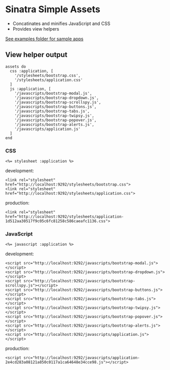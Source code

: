 # Sinatra Simple Assets

* Concatinates and minifies JavaScript and CSS
* Provides view helpers

[See examples folder for sample apps](https://github.com/peteog/sinatra-simple-assets/tree/master/examples)

## View helper output

    assets do
      css :application, [
        '/stylesheets/bootstrap.css',
        '/stylesheets/application.css'
      ]
      js :application, [
        '/javascripts/bootstrap-modal.js',
        '/javascripts/bootstrap-dropdown.js',
        '/javascripts/bootstrap-scrollspy.js',
        '/javascripts/bootstrap-buttons.js',
        '/javascripts/bootstrap-tabs.js',
        '/javascripts/bootstrap-twipsy.js',
        '/javascripts/bootstrap-popover.js',
        '/javascripts/bootstrap-alerts.js',
        '/javascripts/application.js'
      ]
    end

### CSS

    <%= stylesheet :application %>

development:

    <link rel="stylesheet" href="http://localhost:9292/stylesheets/bootstrap.css">
    <link rel="stylesheet" href="http://localhost:9292/stylesheets/application.css">

production:

    <link rel="stylesheet" href="http://localhost:9292/stylesheets/application-1d512aa30517f9c05c6fc81258c586caeafc1136.css">

### JavaScript

    <%= javascript :application %>

development:

    <script src="http://localhost:9292/javascripts/bootstrap-modal.js"></script>
    <script src="http://localhost:9292/javascripts/bootstrap-dropdown.js"></script>
    <script src="http://localhost:9292/javascripts/bootstrap-scrollspy.js"></script>
    <script src="http://localhost:9292/javascripts/bootstrap-buttons.js"></script>
    <script src="http://localhost:9292/javascripts/bootstrap-tabs.js"></script>
    <script src="http://localhost:9292/javascripts/bootstrap-twipsy.js"></script>
    <script src="http://localhost:9292/javascripts/bootstrap-popover.js"></script>
    <script src="http://localhost:9292/javascripts/bootstrap-alerts.js"></script>
    <script src="http://localhost:9292/javascripts/application.js"></script>

production:

    <script src="http://localhost:9292/javascripts/application-2e4cd283a08121a850c0117a1ca64648e34cce98.js"></script>
